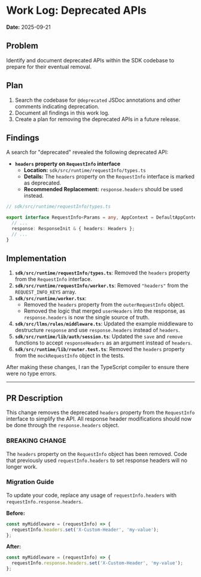 # Work Log: Deprecated APIs

**Date:** 2025-09-21

## Problem

Identify and document deprecated APIs within the SDK codebase to prepare for their eventual removal.

## Plan

1.  Search the codebase for `@deprecated` JSDoc annotations and other comments indicating deprecation.
2.  Document all findings in this work log.
3.  Create a plan for removing the deprecated APIs in a future release.

## Findings

A search for "deprecated" revealed the following deprecated API:

-   **`headers` property on `RequestInfo` interface**
    -   **Location:** `sdk/src/runtime/requestInfo/types.ts`
    -   **Details:** The `headers` property on the `RequestInfo` interface is marked as deprecated.
    -   **Recommended Replacement:** `response.headers` should be used instead.

```typescript
// sdk/src/runtime/requestInfo/types.ts

export interface RequestInfo<Params = any, AppContext = DefaultAppContext> {
  // ...
  response: ResponseInit & { headers: Headers };
  // ...
}
```

## Implementation

1.  **`sdk/src/runtime/requestInfo/types.ts`**: Removed the `headers` property from the `RequestInfo` interface.
2.  **`sdk/src/runtime/requestInfo/worker.ts`**: Removed `"headers"` from the `REQUEST_INFO_KEYS` array.
3.  **`sdk/src/runtime/worker.tsx`**:
    -   Removed the `headers` property from the `outerRequestInfo` object.
    -   Removed the logic that merged `userHeaders` into the response, as `response.headers` is now the single source of truth.
4.  **`sdk/src/llms/rules/middleware.ts`**: Updated the example middleware to destructure `response` and use `response.headers` instead of `headers`.
5.  **`sdk/src/runtime/lib/auth/session.ts`**: Updated the `save` and `remove` functions to accept `responseHeaders` as an argument instead of `headers`.
6.  **`sdk/src/runtime/lib/router.test.ts`**: Removed the `headers` property from the `mockRequestInfo` object in the tests.

After making these changes, I ran the TypeScript compiler to ensure there were no type errors.

---

## PR Description

This change removes the deprecated `headers` property from the `RequestInfo` interface to simplify the API. All response header modifications should now be done through the `response.headers` object.

### BREAKING CHANGE

The `headers` property on the `RequestInfo` object has been removed. Code that previously used `requestInfo.headers` to set response headers will no longer work.

### Migration Guide

To update your code, replace any usage of `requestInfo.headers` with `requestInfo.response.headers`.

**Before:**

```typescript
const myMiddleware = (requestInfo) => {
  requestInfo.headers.set('X-Custom-Header', 'my-value');
};
```

**After:**

```typescript
const myMiddleware = (requestInfo) => {
  requestInfo.response.headers.set('X-Custom-Header', 'my-value');
};
```
